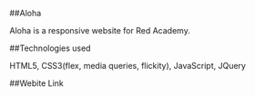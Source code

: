 ##Aloha

Aloha is a responsive website for Red Academy. 

##Technologies used

HTML5, CSS3(flex, media queries, flickity), JavaScript, JQuery

##Webite Link

<a href="https://jasminesmith28.github.io/Aloha/">